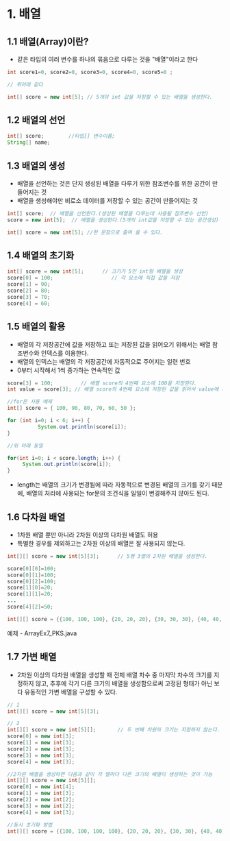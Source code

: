 # 1. 배열

## 1.1 배열(Array)이란?
- 같은 타입의 여러 변수를 하나의 묶음으로 다루는 것을 "배열"이라고 한다
```java
int score1=0, score2=0, score3=0, score4=0, score5=0 ;

// 위아래 같다

int[] score = new int[5]; // 5개의 int 값을 저장할 수 있는 배열을 생성한다.

```

## 1.2 배열의 선언
```java
int[] score;        //타입[] 변수이름;
String[] name;
```

## 1.3 배열의 생성
- 배열을 선언하는 것은 단지 생성된 배열을 다루기 위한 참조변수를 위한 공간이 만들어지는 것 
- 배열을 생성해야만 비로소 데이터를 저장할 수 있는 공간이 만들어지는 것
```java
int[] score;  // 배열을 선언한다.(생성된 배열을 다루는데 사용될 참조변수 선언)
score = new int[5];  // 배열을 생성한다.(5개의 int값을 저장할 수 있는 공간생성)

int[] score = new int[5]; //한 문장으로 줄여 쓸 수 있다.
```

## 1.4 배열의 초기화
```java
int[] score = new int[5];      // 크기가 5인 int형 배열을 생성
score[0] = 100;                   // 각 요소에 직접 값을 저장
score[1] = 90;
score[2] = 80;
score[3] = 70;
score[4] = 60;
```

## 1.5 배열의 활용
- 배열의 각 저장공간에 값을 저장하고 또는 저장된 값을 읽어오기 위해서는 배열 참조변수와 인덱스를 이용한다.
- 배열의 인덱스는 배열의 각 저장공간에 자동적으로 주어지는 일련 번호
- 0부터 시작해서 1씩 증가하는 연속적인 값
```java
score[3] = 100;         // 배열 score의 4번째 요소에 100을 저장한다.
int value = score[3]; // 배열 score의 4번째 요소에 저장된 값을 읽어서 value에 저장한다.

//for문 사용 예제
int[] score = { 100, 90, 80, 70, 60, 50 };

for (int i=0; i < 6; i++) {
          System.out.println(score[i]);
}

//위 아래 동일

for(int i=0; i < score.length; i++) {
     System.out.println(score[i]);
}
```
- length는 배열의 크기가 변경됨에 따라 자동적으로 변경된 배열의 크기를 갖기 때문에, 배열의 처리에 사용되는 for문의 조건식을 일일이 변경해주지 않아도 된다.

## 1.6 다차원 배열
- 1차원 배열 뿐만 아니라 2차원 이상의 다차원 배열도 허용
- 특별한 경우를 제외하고는 2차원 이상의 배열은 잘 사용되지 않는다.
```java
int[][] score = new int[5][3];      // 5행 3열의 2차원 배열을 생성한다.

score[0][0]=100;
score[0][1]=100;
score[0][2]=100;
score[1][0]=20;
score[1][1]=20;
...
score[4][2]=50;

int[][] score = {{100, 100, 100}, {20, 20, 20}, {30, 30, 30}, {40, 40, 40}, {50, 50, 50}};

```
예제 - ArrayEx7_PKS.java

## 1.7 가변 배열
- 2차원 이상의 다차원 배열을 생성할 때 전체 배열 차수 중 마지막 차수의 크기를 지정하지 않고, 추후에 각기 다른 크기의 배열을 생성함으로써 고정된 형태가 아닌 보다 유동적인 가변 배열을 구성할 수 있다.
```java
// 1
int[][] score = new int[5][3];

// 2
int[][] score = new int[5][];       // 두 번째 차원의 크기는 지정하지 않는다.
score[0] = new int[3];
score[1] = new int[3];
score[2] = new int[3];
score[3] = new int[3];
score[4] = new int[3];

//2차원 배열을 생성하면 다음과 같이 각 열마다 다른 크기의 배열이 생성하는 것이 가능
int[][] score = new int[5][];
score[0] = new int[4];
score[1] = new int[3];
score[2] = new int[2];
score[3] = new int[2];
score[4] = new int[3];

//동시 초기화 방법
int[][] score = {{100, 100, 100, 100}, {20, 20, 20}, {30, 30}, {40, 40}, {50, 50, 50}};
```

